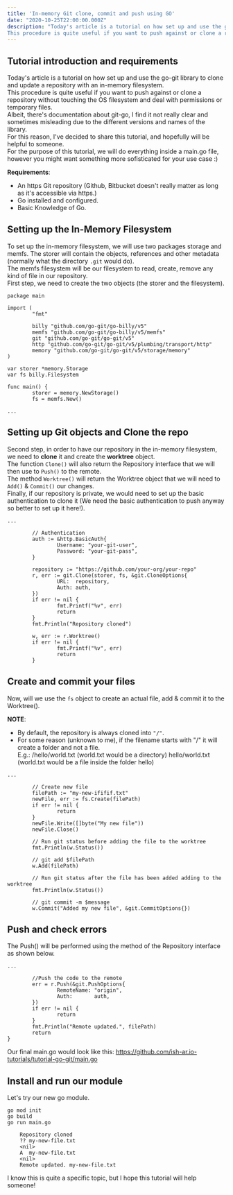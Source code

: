 ```yaml
---
title: 'In-memory Git clone, commit and push using GO'
date: "2020-10-25T22:00:00.000Z"
description: "Today's article is a tutorial on how set up and use the go-git library to clone and update a repository with an in-memory filesystem.
This procedure is quite useful if you want to push against or clone a repository without touching the OS filesystem and deal with permissions or temporary files..."
---
```


## Tutorial introduction and requirements

Today's article is a tutorial on how set up and use the go-git library to clone and update a repository with an in-memory filesystem.<br>
This procedure is quite useful if you want to push against or clone a repository without touching the OS filesystem and deal with permissions or temporary files.<br>
Albeit, there's documentation about git-go, I find it not really clear and sometimes misleading due to the different versions and names of the library.<br>
For this reason, I've decided to share this tutorial, and hopefully will be helpful to someone.<br>
For the purpose of this tutorial, we will do everything inside a main.go file, however you might want something more sofisticated for your use case :)

**Requirements**:

* An https Git repository (Github, Bitbucket doesn't really matter as long as it's accessible via https.)
* Go installed and configured.
* Basic Knowledge of Go.

## Setting up the In-Memory Filesystem

To set up the in-memory filesystem, we will use two packages storage and memfs.
The storer will contain the objects, references and other metadata (normally what the directory `.git` would do).<br>
The memfs filesystem will be our filesystem to read, create, remove any kind of file in our repository.<br>
First step, we need to create the two objects (the storer and the filesystem).

```
package main

import (
        "fmt"

        billy "github.com/go-git/go-billy/v5"
        memfs "github.com/go-git/go-billy/v5/memfs"
        git "github.com/go-git/go-git/v5"
        http "github.com/go-git/go-git/v5/plumbing/transport/http"
        memory "github.com/go-git/go-git/v5/storage/memory"
)

var storer *memory.Storage
var fs billy.Filesystem

func main() {
        storer = memory.NewStorage()
        fs = memfs.New()

...
```

## Setting up Git objects and Clone the repo

Second step, in order to have our repository in the in-memory filesystem, we need to **clone** it and create the **worktree** object.<br>
The function `Clone()` will also return the Repository interface that we will then use to `Push()` to the remote.<br>
The method `Worktree()` will return the Worktree object that we will need to `Add()` & `Commit()` our changes.<br>
Finally, if our repository is private, we would need to set up the basic authentication to clone it (We need the basic authentication to push anyway so better to set up it here!).
```
...

        // Authentication
        auth := &http.BasicAuth{
                Username: "your-git-user",
                Password: "your-git-pass",
        }

        repository := "https://github.com/your-org/your-repo"
        r, err := git.Clone(storer, fs, &git.CloneOptions{
                URL:  repository,
                Auth: auth,
        })
        if err != nil {
                fmt.Printf("%v", err)
                return
        }
        fmt.Println("Repository cloned")

        w, err := r.Worktree()
        if err != nil {
                fmt.Printf("%v", err)
                return
        }
```

## Create and commit your files

Now, will we use the `fs` object to create an actual file, add & commit it to the Worktree().

**NOTE**:

 - By default, the repository is always cloned into `"/"`. 
 - For some reason (unknown to me), if the filename starts with "/" it will create a folder and not a file.<br>E.g.: /hello/world.txt (world.txt would be a directory) hello/world.txt (world.txt would be a file inside the folder hello)

```
...

        // Create new file
        filePath := "my-new-ififif.txt"
        newFile, err := fs.Create(filePath)
        if err != nil {
                return
        }
        newFile.Write([]byte("My new file"))
        newFile.Close()

        // Run git status before adding the file to the worktree
        fmt.Println(w.Status())

        // git add $filePath
        w.Add(filePath)

        // Run git status after the file has been added adding to the worktree
        fmt.Println(w.Status())

        // git commit -m $message
        w.Commit("Added my new file", &git.CommitOptions{})
```

## Push and check errors

The Push() will be performed using the method of the Repository interface as shown below.
```
...

        //Push the code to the remote
        err = r.Push(&git.PushOptions{
                RemoteName: "origin",
                Auth:       auth,
        })
        if err != nil {
                return
        }
        fmt.Println("Remote updated.", filePath)
        return
}
```

Our final main.go would look like this: https://github.com/ish-ar.io-tutorials/tutorial-go-git/main.go

## Install and run our module

Let's try our new go module.

```
go mod init
go build
go run main.go

    Repository cloned
    ?? my-new-file.txt
    <nil>
    A  my-new-file.txt
    <nil>
    Remote updated. my-new-file.txt
```

I know this is quite a specific topic, but I hope this tutorial will help someone!
